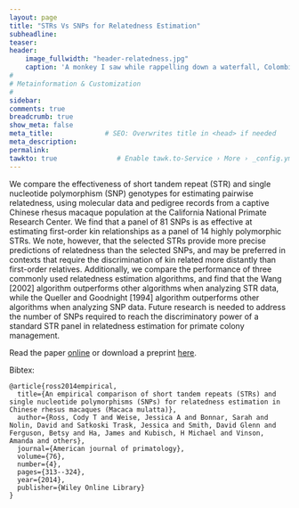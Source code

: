 ```yaml
---
layout: page
title: "STRs Vs SNPs for Relatedness Estimation"
subheadline: 
teaser: 
header:
    image_fullwidth: "header-relatedness.jpg"
    caption: 'A monkey I saw while rappelling down a waterfall, Colombia'
#
# Metainformation & Customization
#
sidebar: 
comments: true
breadcrumb: true
show_meta: false
meta_title:             # SEO: Overwrites title in <head> if needed
meta_description:
permalink:
tawkto: true               # Enable tawk.to-Service › More › _config.yml
---
```

<div class="row">
<div class="medium-8 columns t30">
<img src="{{ site.url }}/images/relatedness.png" alt="">
</div><!-- /.medium-8.columns -->
</div><!-- /.row -->
We compare the effectiveness of short tandem repeat (STR) and single nucleotide polymorphism (SNP) genotypes for estimating pairwise relatedness, using molecular data and pedigree records from a captive Chinese rhesus macaque population at the California National Primate Research Center. We find that a panel of 81 SNPs is as effective at estimating first-order kin relationships as a panel of 14 highly polymorphic STRs. We note, however, that the selected STRs provide more precise predictions of relatedness than the selected SNPs, and may be preferred in contexts that require the discrimination of kin related more distantly than first-order relatives. Additionally, we compare the performance of three commonly used relatedness estimation algorithms, and find that the Wang [2002] algorithm outperforms other algorithms when analyzing STR data, while the Queller and Goodnight [1994] algorithm outperforms other algorithms when analyzing SNP data. Future research is needed to address the number of SNPs required to reach the discriminatory power of a standard STR panel in relatedness estimation for primate colony management.

Read the paper [online][1] or download a preprint [here][2].

Bibtex:
```
@article{ross2014empirical,
  title={An empirical comparison of short tandem repeats (STRs) and single nucleotide polymorphisms (SNPs) for relatedness estimation in Chinese rhesus macaques (Macaca mulatta)},
  author={Ross, Cody T and Weise, Jessica A and Bonnar, Sarah and Nolin, David and Satkoski Trask, Jessica and Smith, David Glenn and Ferguson, Betsy and Ha, James and Kubisch, H Michael and Vinson, Amanda and others},
  journal={American journal of primatology},
  volume={76},
  number={4},
  pages={313--324},
  year={2014},
  publisher={Wiley Online Library}
}
```


 [1]: http://onlinelibrary.wiley.com/doi/10.1002/ajp.22235/pdf
 [2]: https://github.com/Ctross/ctross.github.io/blob/master/pdfs/STRsVsSNPs.pdf
